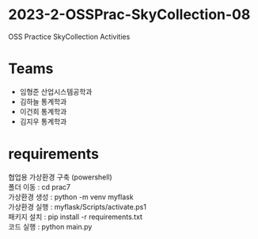 # 2023-2-OSSPrac-SkyCollection-08
OSS Practice SkyCollection Activities

# Teams
- 임형준 산업시스템공학과
- 김하늘 통계학과
- 이건희 통계학과
- 김지우 통계학과

# requirements
협업용 가상환경 구축 (powershell)<br>
폴더 이동     : cd prac7<br>
가상환경 생성 : python -m venv myflask<br>
가상환경 실행 : myflask/Scripts/activate.ps1<br>
패키지 설치   : pip install -r requirements.txt<br>
코드 실행     : python main.py
